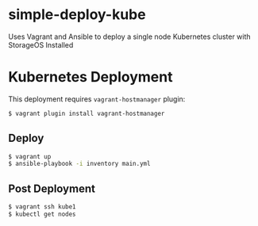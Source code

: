 # simple-deploy-kube
Uses Vagrant and Ansible to deploy a single node Kubernetes cluster with StorageOS Installed

# Kubernetes Deployment

This deployment requires `vagrant-hostmanager` plugin:

```bash
$ vagrant plugin install vagrant-hostmanager
```

## Deploy

```bash
$ vagrant up
$ ansible-playbook -i inventory main.yml
```

## Post Deployment

```bash
$ vagrant ssh kube1
$ kubectl get nodes
```
